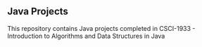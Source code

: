 ## Java Projects
This repository contains Java projects completed in CSCI-1933 - Introduction to Algorithms and Data Structures in Java


